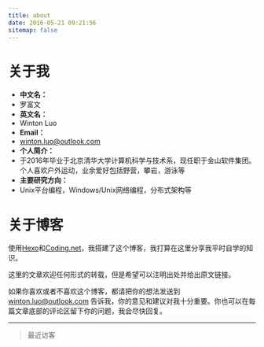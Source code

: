 ```yaml
---
title: about
date: 2016-05-21 09:21:56
sitemap: false
---
```


# 关于我
- **中文名：**
 - 罗富文
- **英文名：** 
 - Winton Luo
- **Email：** 
 - [winton.luo@outlook.com](mailto:winton.luo@outlook.com)
- **个人简介：** 
 - 于2016年毕业于北京清华大学计算机科学与技术系，现任职于金山软件集团。个人喜欢户外运动，业余爱好包括野营，攀岩，游泳等
- **主要研究方向：** 
 - Unix平台编程，Windows/Unix网络编程，分布式架构等

# 关于博客

使用[Hexo](https://hexo.io/)和[Coding.net](https://coding.net/)，我搭建了这个博客，我打算在这里分享我平时自学的知识。

这里的文章欢迎任何形式的转载，但是希望可以注明出处并给出原文链接。

如果你喜欢或者不喜欢这个博客，都请把你的想法发送到 [winton.luo@outlook.com](mailto:winton.luo@outlook.com) 告诉我，你的意见和建议对我十分重要。你也可以在每篇文章底部的评论区留下你的问题，我会尽快回复。

---

<script type="text/javascript">
var duoshuoQuery = {short_name:"heaven1881"};
(function() {
    var ds = document.createElement('script');
    ds.type = 'text/javascript';ds.async = true;
    ds.src = 'http://static.duoshuo.com/embed.js';
    ds.charset = 'UTF-8';
    (document.getElementsByTagName('head')[0] || document.getElementsByTagName('body')[0]).appendChild(ds);
})();
</script>

> 最近访客

<div class="ds-recent-visitors" data-num-items="32" data-avatar-size="42" id="ds-recent-visitors"></div>
